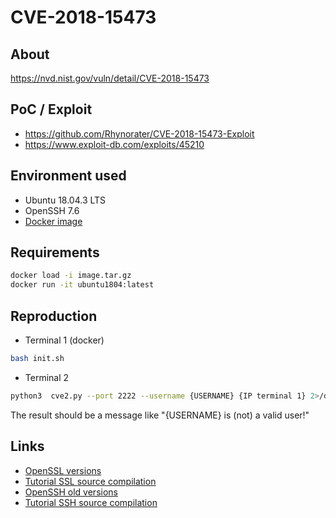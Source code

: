 # CVE-2018-15473

## About
<https://nvd.nist.gov/vuln/detail/CVE-2018-15473>


## PoC / Exploit

* <https://github.com/Rhynorater/CVE-2018-15473-Exploit> 
* <https://www.exploit-db.com/exploits/45210>


## Environment used

* Ubuntu 18.04.3 LTS
* OpenSSH 7.6
* [Docker image](https://drive.google.com/file/d/1ZooVCOkz8D1MRa_G-RoFF--LfQB1q1yt/view?usp=sharing)

## Requirements
```bash
docker load -i image.tar.gz
docker run -it ubuntu1804:latest 
```

## Reproduction
* Terminal 1 (docker)
```bash
bash init.sh
```
* Terminal 2
```bash
python3  cve2.py --port 2222 --username {USERNAME} {IP terminal 1} 2>/dev/null 
```
The result should be a message like "{USERNAME} is (not) a valid user!" 

## Links
* [OpenSSL versions](https://www.openssl.org/source/) 
* [Tutorial SSL source compilation](https://askubuntu.com/a/463317)
* [OpenSSH old versions](https://ftp.rnl.tecnico.ulisboa.pt/pub/OpenBSD/OpenSSH/portable)
* [Tutorial SSH source compilation](https://www.tecmint.com/install-openssh-server-from-source-in-linux/)